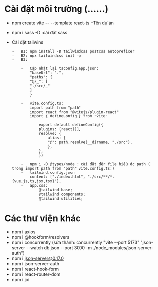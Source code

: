 # Cài đặt môi trường (......)

-   npm create vite -- --template react-ts +Tên dự án
-   npm i sass -D :cài đặt sass
-   Cài đặt tailwins

        -   B1: npm install -D tailwindcss postcss autoprefixer
        -   B2: npx tailwindcss init -p
        -   B3:

            -   Cập nhật lại tsconfig.app.json:
                "baseUrl": ".",
                "paths": {
                "@/_": [
                "./src/_"
                ]
                }

            -   vite.config.ts:
                import path from "path"
                import react from "@vitejs/plugin-react"
                import { defineConfig } from "vite"

                    export default defineConfig({
                    plugins: [react()],
                    resolve: {
                        alias: {
                        "@": path.resolve(__dirname, "./src"),
                        },
                    },
                    })

            -   npm i -D @types/node : cài đặt đêr file hiểu dc path ( trong import path from "path" vite.config.ts:)
            -   tailwind.config.json
                content: ["./index.html", "./src/**/*.{vue,js,ts,jsx,tsx}"],
            -   app.css:
                    @tailwind base;
                    @tailwind components;
                    @tailwind utilities;

# Các thư viện khác

-   npm i axios
-   npm i @hookform/resolvers
-   npm i concurrently
    (sửa thành: concurrently \"vite --port 5173\" \"json-server --watch db.json --port 3000 -m ./node_modules/json-server-auth\")
-   npm i json-server@0.17.0
-   npm i json-server-auth
-   npm i react-hook-form
-   npm i react-router-dom
-   npm i joi
